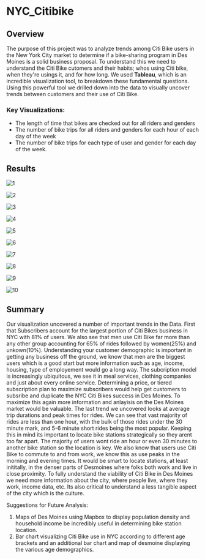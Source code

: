 # NYC_Citibike

## Overview

The purpose of this project was to analyze trends among Citi Bike users in the New York City market to determine if a bike-sharing program in Des Moines is a solid business proposal. To understand this we need to understand the Citi Bike cutomers and their habits; whos using Citi bike, when they're usings it, and for how long. We used **Tableau**, which is an incredible visualization tool, to breakdown these fundamental questions.  Using this powerful tool we drilled down into the data to visually uncover trends between customers and their use of Citi Bike. 

### Key Visualizations:
- The length of time that bikes are checked out for all riders and genders
- The number of bike trips for all riders and genders for each hour of each day of the week
- The number of bike trips for each type of user and gender for each day of the week.

## Results

![1](https://user-images.githubusercontent.com/107006216/192119274-ad7ed796-f5e7-45ee-b1fe-e4ba3a7785e8.png)

![2](https://user-images.githubusercontent.com/107006216/192119324-43cfbfb3-33b9-4ed9-835f-571220da0b74.png)

![3](https://user-images.githubusercontent.com/107006216/192119332-6bce3935-9450-4d77-82d9-f8f97a884f41.png)

![4](https://user-images.githubusercontent.com/107006216/192119337-b6dcdb6d-ec71-4dd8-b1fc-b8318b0f2f92.png)

![5](https://user-images.githubusercontent.com/107006216/192119340-21ff7a3b-214c-4e7e-98f0-a35f6f0e081f.png)

![6](https://user-images.githubusercontent.com/107006216/192119341-97855555-813c-4ddd-b28d-4fd6f8605c12.png)

![7](https://user-images.githubusercontent.com/107006216/192119572-189d9c1d-4298-41af-97af-3408cfbf5cb9.png)

![8](https://user-images.githubusercontent.com/107006216/192120484-d7b32844-a7db-4af0-bf4f-1fa26754c59f.png)

![9](https://user-images.githubusercontent.com/107006216/192120476-cda86275-ca3a-4afa-9c2d-18f2dac05b34.png)

![10](https://user-images.githubusercontent.com/107006216/192120467-95d58721-8afe-42fe-bf5c-d88eb23536ad.png)

## Summary
Our visualization uncovered a number of important trends in the Data. First that Subscribers account for the largest portion of Citi Bikes business in NYC with 81% of users.  We also see that men use Citi Bike far more than any other group accounting for 65% of rides followed by women(25%) and unkown(10%). Understanding your customer demographic is important in getting any business off the ground, we know that men are the biggest users which is a good start but more information such as age, income, housing, type of employement would go a long way. The subcription model is increasingly ubiquitous, we see it in meal services, clothing companies and just about every online service. Determining a price, or tiered subscription plan to maximize subscribers would help get customers to subsribe and duplicate the NYC Citi Bikes success in Des Moines.  To maximize this again more information and anlayisis on the Des Moines market would be valuable. The last trend we uncovered looks at average trip durations and peak times for rides. We can see that vast majority of rides are less than one hour, with the bulk of those rides under the 30 minute mark, and 5-6 minute short rides being the most popular. Keeping this in mind its important to locate bike stations strategically so they arent too far apart. The majority of users wont ride an hour or even 30 minutes to another bike station so the location is key. We also know that users use Citi Bike to commute to and from work, we know this as use peaks in the morning and evening times. It would be smart to locate stations, at least inititally, in the denser parts of Desmoines where folks both work and live in close proximity. To fully understand the viability of Citi Bike in Des Moines we need more information about the city, where people live, where they work, income data, etc.  Its also critical to understand a less tangible aspect of the city which is the culture.

Suggestions for Future Analysis:
1. Maps of Des Moines using Mapbox to display population density and household income be incredibly useful in determining bike station location.
2. Bar chart visualizing Citi Bike use in NYC according to different age brackets and an additional bar chart and map of desmoine displaying the various age demographics.

